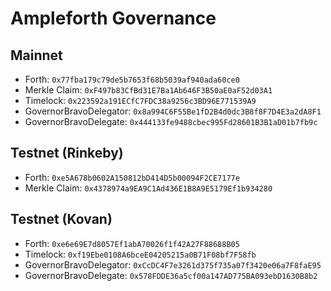 # Ampleforth Governance

## Mainnet
* Forth: `0x77fba179c79de5b7653f68b5039af940ada60ce0`
* Merkle Claim: `0xF497b83CfBd31E7Ba1Ab646F3B50aE0aF52d03A1`
* Timelock: `0x223592a191ECfC7FDC38a9256c3BD96E771539A9`
* GovernorBravoDelegator: `0x8a994C6F55Be1fD2B4d0dc3B8f8F7D4E3a2dA8F1`
* GovernorBravoDelegate: `0x444133fe9488cbec995Fd28601B3B1aD01b7fb9c`


## Testnet (Rinkeby)
* Forth: `0xe5A678b0602A150812bD414D5b00094F2CE7177e`
* Merkle Claim: `0x4378974a9EA9C1Ad436E1B8A9E5179Ef1b934280`


## Testnet (Kovan)
* Forth: `0xe6e69E7d8057Ef1abA70026f1f42A27F88688B05`
* Timelock: `0xf19Ebe0108A6bceE04205215a0B71F08bf7F58fb`
* GovernorBravoDelegator: `0xCcDC4F7e3261d375f735a07f3420e06a7F8faE95`
* GovernorBravoDelegate: `0x578FDDE36a5cf00a147AD775BA093ebD1630B8b2`
